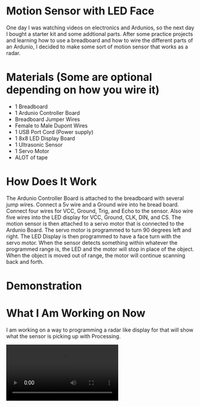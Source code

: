 # Motion Sensor with LED Face

One day I was watching videos on electronics and Ardunios, so the next day I bought a starter kit and some addtional parts. After some practice projects and learning how to use a breadboard and how to wire the different parts of an Ardunio, I decided to make some sort of motion sensor that works as a radar. 

# Materials (Some are optional depending on how you wire it)
+ 1 Breadboard
+ 1 Ardunio Controller Board
+ Breadboard Jumper Wires
+ Female to Male Dupont Wires
+ 1 USB Port Cord (Power supply)
+ 1 8x8 LED Display Board
+ 1 Ultrasonic Sensor
+ 1 Servo Motor
+ ALOT of tape

# How Does It Work

The Ardunio Controller Board is attached to the breadboard with several jump wires. Connect a 5v wire and a Ground wire into he bread board. Connect four wires for VCC, Ground, Trig, and Echo to the sensor. Also wire five wires into the LED display for VCC, Ground, CLK, DIN, and CS. The motion sensor is then attached to a servo motor that is connected to the Ardunio Board. The servo motor is programmed to turn 90 degrees left and right. The LED Display is then programmed to have a face turn with the servo motor. When the sensor detects something within whatever the programmed range is, the LED and the motor will stop in place of the object. When the object is moved out of range, the motor will continue scanning back and forth.

# Demonstration

# What I Am Working on Now

I am working on a way to programming a radar like display for that will show what the sensor is picking up with Processing.

![](motion.mov)

